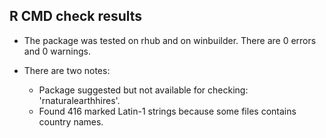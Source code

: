 ## R CMD check results

* The package was tested on rhub and on winbuilder. There are 0 errors and 0 warnings.

* There are two notes:
  * Package suggested but not available for checking: 'rnaturalearthhires'.
  * Found 416 marked Latin-1 strings because some files contains country names.
